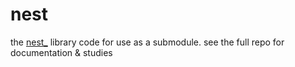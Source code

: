 # nest

the [nest_](https://github.com/andr-ew/nest_) library code for use as a submodule. see the full repo for documentation & studies
